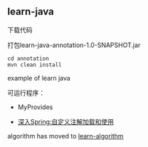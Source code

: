 ## learn-java

下载代码

打包learn-java-annotation-1.0-SNAPSHOT.jar

```
cd annotation
mvn clean install

```

example of learn java

可运行程序：
- MyProvides


- [深入Spring:自定义注解加载和使用](https://blog.csdn.net/z69183787/article/details/53784845)




algorithm has moved to [learn-algorithm](https://github.com/wcong/learn-algorithm)


